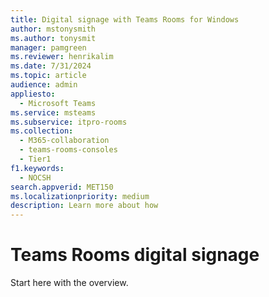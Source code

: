 ```yaml
---
title: Digital signage with Teams Rooms for Windows
author: mstonysmith
ms.author: tonysmit
manager: pamgreen
ms.reviewer: henrikalim
ms.date: 7/31/2024
ms.topic: article
audience: admin
appliesto: 
  - Microsoft Teams
ms.service: msteams
ms.subservice: itpro-rooms
ms.collection: 
  - M365-collaboration
  - teams-rooms-consoles
  - Tier1
f1.keywords: 
  - NOCSH                           
search.appverid: MET150
ms.localizationpriority: medium
description: Learn more about how 
---
```

# Teams Rooms digital signage

Start here with the overview.